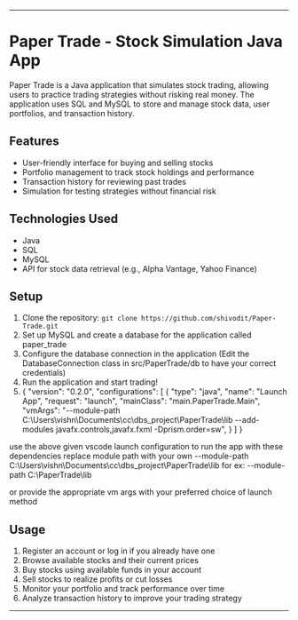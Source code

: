 
---

# Paper Trade - Stock Simulation Java App

Paper Trade is a Java application that simulates stock trading, allowing users to practice trading strategies without risking real money. The application uses SQL and MySQL to store and manage stock data, user portfolios, and transaction history.

## Features
- User-friendly interface for buying and selling stocks
- Portfolio management to track stock holdings and performance
- Transaction history for reviewing past trades
- Simulation for testing strategies without financial risk

## Technologies Used
- Java
- SQL
- MySQL
- API for stock data retrieval (e.g., Alpha Vantage, Yahoo Finance)

## Setup
1. Clone the repository: `git clone https://github.com/shivodit/Paper-Trade.git`
2. Set up MySQL and create a database for the application called paper_trade 
3. Configure the database connection in the application (Edit the DatabaseConnection class in src/PaperTrade/db to have your correct credentials)
4. Run the application and start trading!
5. {
    "version": "0.2.0",
    "configurations": [
        {
            "type": "java",
            "name": "Launch App",
            "request": "launch",
            "mainClass": "main.PaperTrade.Main",
            "vmArgs": "--module-path C:\\Users\\vishn\\Documents\\cc\\dbs_project\\PaperTrade\\lib --add-modules javafx.controls,javafx.fxml -Dprism.order=sw",
        }
    ]
}

use the above given vscode launch configuration to run the app with these dependencies 
replace module path with your own --module-path C:\\Users\\vishn\\Documents\\cc\\dbs_project\\PaperTrade\\lib
for ex: --module-path C:\\PaperTrade\\lib

or provide the appropriate vm args with your preferred choice of launch method

## Usage
1. Register an account or log in if you already have one
2. Browse available stocks and their current prices
3. Buy stocks using available funds in your account
4. Sell stocks to realize profits or cut losses
5. Monitor your portfolio and track performance over time
6. Analyze transaction history to improve your trading strategy
---
